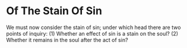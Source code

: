 # Of The Stain Of Sin

We must now consider the stain of sin; under which head there are two points of inquiry:
(1) Whether an effect of sin is a stain on the soul?
(2) Whether it remains in the soul after the act of sin?